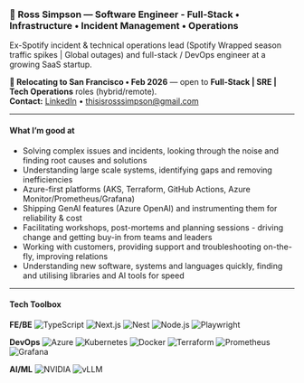 ### 👋 Ross Simpson — Software Engineer - Full-Stack • Infrastructure • Incident Management • Operations

Ex-Spotify incident & technical operations lead (Spotify Wrapped season traffic spikes | Global outages) and full-stack / DevOps engineer at a growing SaaS startup.  

**🚋 Relocating to San Francisco • Feb 2026** — open to **Full-Stack | SRE | Tech Operations** roles (hybrid/remote).  
**Contact:** [LinkedIn](https://linkedin.com/in/simpsonre) • thisisrosssimpson@gmail.com

---

#### What I’m good at
- Solving complex issues and incidents, looking through the noise and finding root causes and solutions
- Understanding large scale systems, identifying gaps and removing inefficiencies
- Azure-first platforms (AKS, Terraform, GitHub Actions, Azure Monitor/Prometheus/Grafana)  
- Shipping GenAI features (Azure OpenAI) and instrumenting them for reliability & cost
- Facilitating workshops, post-mortems and planning sessions - driving change and getting buy-in from teams and leaders
- Working with customers, providing support and troubleshooting on-the-fly, improving relations
- Understanding new software, systems and languages quickly, finding and utilising libraries and AI tools for speed

---

#### Tech Toolbox

**FE/BE**
![TypeScript](https://img.shields.io/badge/TypeScript-3178C6?logo=typescript&logoColor=white)
![Next.js](https://img.shields.io/badge/Next.js-000000?logo=nextdotjs&logoColor=white)
![Nest](https://img.shields.io/badge/Nest.js-%23E0234E.svg?logo=nestjs&logoColor=white)
![Node.js](https://img.shields.io/badge/Node.js-6DA55F?logo=node.js&logoColor=white)
![Playwright](https://img.shields.io/badge/Playwright-2EAD33?logo=playwright&logoColor=white)

**DevOps**
![Azure](https://img.shields.io/badge/Azure-0078D4?logo=microsoft-azure&logoColor=white)
![Kubernetes](https://img.shields.io/badge/Kubernetes-326CE5?logo=kubernetes&logoColor=white)
![Docker](https://img.shields.io/badge/Docker-2496ED?logo=docker&logoColor=white)
![Terraform](https://img.shields.io/badge/Terraform-623CE4?logo=terraform&logoColor=white)
![Prometheus](https://img.shields.io/badge/Prometheus-E6522C?logo=prometheus&logoColor=white)
![Grafana](https://img.shields.io/badge/Grafana-F46800?logo=grafana&logoColor=white)

**AI/ML**
![NVIDIA](https://img.shields.io/badge/NVIDIA-76B900?logo=nvidia&logoColor=white)
![vLLM](https://img.shields.io/badge/vLLM-infra-lightgrey)
